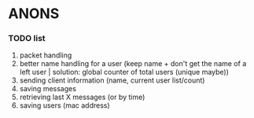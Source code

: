 # ANONS

### TODO list
1. packet handling
2. better name handling for a user (keep name + don't get the name of a left user | solution: global counter of total users (unique maybe))
3. sending client information (name, current user list/count)
4. saving messages
5. retrieving last X messages (or by time)
6. saving users (mac address)